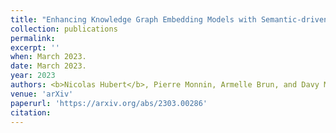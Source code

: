 ```yaml
---
title: "Enhancing Knowledge Graph Embedding Models with Semantic-driven Loss Functions"
collection: publications
permalink:
excerpt: ''
when: March 2023.
date: March 2023.
year: 2023
authors: <b>Nicolas Hubert</b>, Pierre Monnin, Armelle Brun, and Davy Monticolo
venue: 'arXiv'
paperurl: 'https://arxiv.org/abs/2303.00286'
citation:
---
```

